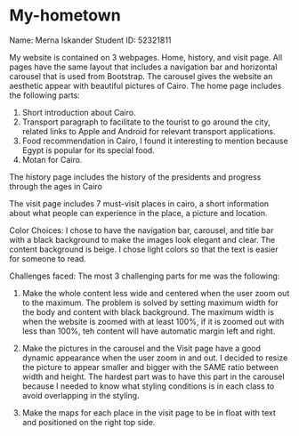 # My-hometown

Name: Merna Iskander
Student ID: 52321811


My website is contained on 3 webpages. Home, history, and visit page. All pages have the same layout that includes a navigation bar and horizontal carousel that is used from Bootstrap. The carousel gives the website an aesthetic appear with beautiful pictures of Cairo. 
The home page includes the following parts:
1. Short introduction about Cairo. 
2. Transport paragraph to facilitate to the tourist to go around the city, related links to Apple and Android for relevant transport applications.
3. Food recommendation in Cairo, I found it interesting to mention because Egypt is popular for its special food.
4. Motan for Cairo. 

The history page includes the history of the presidents and progress through the ages in Cairo

The visit page includes 7 must-visit places in cairo, a short information about what people can experience in the place, a picture and location.

Color Choices: I chose to have the navigation bar, carousel, and title bar with a black background to make the images look elegant and clear. The content background is beige. I chose light colors so that the text is easier for someone to read.

Challenges faced: The most 3 challenging parts for me was the following:
1. Make the whole content less wide and centered when the user zoom out to the maximum. The problem is solved by setting maximum width for the body  and content with black background. The maximum width is when the website is zoomed with at least 100%, if it is zoomed out with less than 100%, teh content will have automatic margin left and right. 

2. Make the pictures in the carousel and the Visit page have a good dynamic appearance when the user zoom in and out. I decided to resize the picture to appear smaller and bigger with the SAME ratio between width and height. The hardest part was to have this part in the carousel because I needed to know what styling conditions is in each class to avoid overlapping in the styling. 

3. Make the maps for each place in the visit page to be in float with text and positioned on the right top side. 


